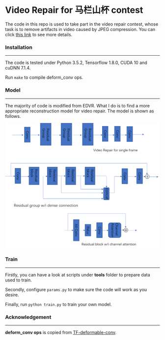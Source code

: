 # Video Repair for 马栏山杯 contest
The code in this repo is used to take part in the video repair contest, whose task is to remove artifacts in video caused by JPEG compression. You can click <a href="" target="_blank">this link</a> to see more details.

### Installation
---
The code is tested under Python 3.5.2, Tensorflow 1.8.0, CUDA 10 and cuDNN 7.1.4.

Run `make` to compile deform_conv ops.

### Model
---
The majority of code is modified from EDVR. What I do is to find a more appropriate reconstruction model for video repair. The model is shown as follows.

![model](./image/model.png)
### Train
---
Firstly, you can have a look at scripts under **tools** folder to prepare data used to train.

Secondly, configure `params.py` to make sure the code will work as you desire.

Finally, run `python train.py` to train your own model.

### Acknowledgement
---
**deform_conv ops** is copied from <a href="https://github.com/Zardinality/TF-deformable-conv" target="_blank">TF-deformable-conv</a>.